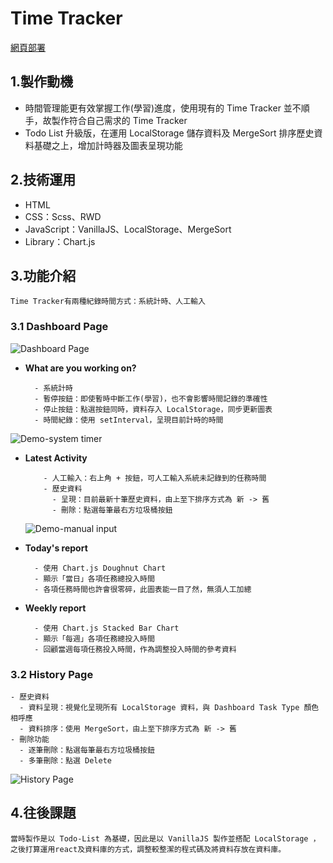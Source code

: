 # Time Tracker

[網頁部署](https://pin50195.github.io/timeTracker/)

## 1.製作動機

- 時間管理能更有效掌握工作(學習)進度，使用現有的 Time Tracker 並不順手，故製作符合自己需求的 Time Tracker
- Todo List 升級版，在運用 LocalStorage 儲存資料及 MergeSort 排序歷史資料基礎之上，增加計時器及圖表呈現功能

## 2.技術運用

- HTML
- CSS：Scss、RWD
- JavaScript：VanillaJS、LocalStorage、MergeSort
- Library：Chart.js

## 3.功能介紹

    Time Tracker有兩種紀錄時間方式：系統計時、人工輸入

### 3.1 Dashboard Page

![Dashboard Page](https://github.com/pin50195/timeTracker/assets/156511146/8b06b07c-c8d2-4140-b1de-896f7e4b45a9)


- **What are you working on?**

        - 系統計時
        - 暫停按鈕：即使暫時中斷工作(學習)，也不會影響時間記錄的準確性
        - 停止按鈕：點選按鈕同時，資料存入 LocalStorage，同步更新圖表
        - 時間紀錄：使用 setInterval，呈現目前計時的時間

![Demo-system timer](https://github.com/pin50195/timeTracker/assets/156511146/4daf54a7-ad73-4a6f-9de5-91d10880643f)

- **Latest Activity**

          - 人工輸入：右上角 + 按鈕，可人工輸入系統未記錄到的任務時間
          - 歷史資料
            - 呈現：目前最新十筆歷史資料，由上至下排序方式為 新 -> 舊
            - 刪除：點選每筆最右方垃圾桶按鈕

  ![Demo-manual input](https://github.com/pin50195/timeTracker/assets/156511146/74ea95e4-8a2b-4621-b8ff-354ca5747b41)

- **Today's report**

        - 使用 Chart.js Doughnut Chart
        - 顯示「當日」各項任務總投入時間
        - 各項任務時間也許會很零碎，此圖表能一目了然，無須人工加總

- **Weekly report**

        - 使用 Chart.js Stacked Bar Chart
        - 顯示「每週」各項任務總投入時間
        - 回顧當週每項任務投入時間，作為調整投入時間的參考資料

### 3.2 History Page

    - 歷史資料
      - 資料呈現：視覺化呈現所有 LocalStorage 資料，與 Dashboard Task Type 顏色相呼應
      - 資料排序：使用 MergeSort，由上至下排序方式為 新 -> 舊
    - 刪除功能
      - 逐筆刪除：點選每筆最右方垃圾桶按鈕
      - 多筆刪除：點選 Delete

![History Page](https://github.com/pin50195/timeTracker/assets/156511146/582f71a2-5c8b-4aea-98f7-82a5fd51939d)

## 4.往後課題

    當時製作是以 Todo-List 為基礎，因此是以 VanillaJS 製作並搭配 LocalStorage ，
    之後打算運用react及資料庫的方式，調整較整潔的程式碼及將資料存放在資料庫。
